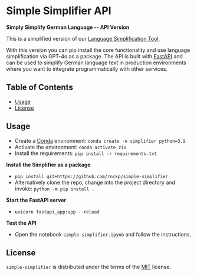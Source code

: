 # Simple Simplifier API

**Simply Simplify German Language -- API Version**

This is a simplified version of our [Language Simplification Tool](https://github.com/machinelearningZH/simply-simplify-language).

With this version you can pip install the core functionality and use language simplification via GPT-4o as a package. The API is built with [FastAPI](https://fastapi.tiangolo.com/) and can be used to simplify German language text in production environments where you want to integrate programmatically with other services.

## Table of Contents

- [Usage](#usage)
- [License](#license)

## Usage

- Create a [Conda](https://docs.anaconda.com/miniconda/) environment: `conda create -n simplifier python=3.9`
- Activate the environment: `conda activate zix`
- Install the requirements: `pip install -r requirements.txt`

**Install the Simplifier as a package**

- `pip install git+https://github.com/rnckp/simple-simplifier`
- Alternatively clone the repo, change into the project directory and invoke: `python -m pip install .`

**Start the FastAPI server**

- `uvicorn fastapi_app:app --reload`

**Test the API**

- Open the notebook `simple-simplifier.ipynb` and follow the instructions.

## License

`simple-simplifier` is distributed under the terms of the [MIT](https://spdx.org/licenses/MIT.html) license.
